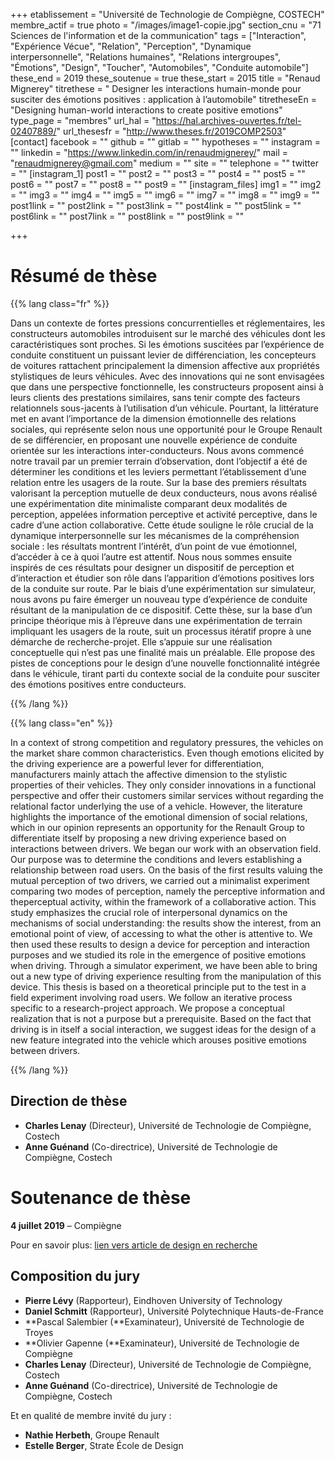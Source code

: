 +++
etablissement = "Université de Technologie de Compiègne, COSTECH"
membre_actif = true
photo = "/images/image1-copie.jpg"
section_cnu = "71 Sciences de l'information et de la communication"
tags = ["Interaction", "Expérience Vécue", "Relation", "Perception", "Dynamique interpersonnelle", "Relations humaines", "Relations intergroupes", "Émotions", "Design", "Toucher", "Automobiles", "Conduite automobile"]
these_end = 2019
these_soutenue = true
these_start = 2015
title = "Renaud Mignerey"
titrethese = " Designer les interactions humain-monde pour susciter des émotions positives : application à l’automobile"
titretheseEn = "Designing human-world interactions to create positive emotions"
type_page = "membres"
url_hal = "https://hal.archives-ouvertes.fr/tel-02407889/"
url_thesesfr = "http://www.theses.fr/2019COMP2503"
[contact]
facebook = ""
github = ""
gitlab = ""
hypotheses = ""
instagram = ""
linkedin = "https://www.linkedin.com/in/renaudmignerey/"
mail = "renaudmignerey@gmail.com"
medium = ""
site = ""
telephone = ""
twitter = ""
[instagram_1]
post1 = ""
post2 = ""
post3 = ""
post4 = ""
post5 = ""
post6 = ""
post7 = ""
post8 = ""
post9 = ""
[instagram_files]
img1 = ""
img2 = ""
img3 = ""
img4 = ""
img5 = ""
img6 = ""
img7 = ""
img8 = ""
img9 = ""
post1link = ""
post2link = ""
post3link = ""
post4link = ""
post5link = ""
post6link = ""
post7link = ""
post8link = ""
post9link = ""

+++
<!-- Supprimer les parties non remplies (supprimer les blocks de lang s'il n'y a pas deux langues). Tu es libre d'ajouter ce que tu veux à cette partie -->

# Résumé de thèse

{{% lang class="fr" %}}

Dans un contexte de fortes pressions concurrentielles et réglementaires, les constructeurs automobiles introduisent sur le marché des véhicules dont les caractéristiques sont proches. Si les émotions suscitées par l’expérience de conduite constituent un puissant levier de différenciation, les concepteurs de voitures rattachent principalement la dimension affective aux propriétés stylistiques de leurs véhicules. Avec des innovations qui ne sont envisagées que dans une perspective fonctionnelle, les constructeurs proposent ainsi à leurs clients des prestations similaires, sans tenir compte des facteurs relationnels sous-jacents à l’utilisation d’un véhicule. Pourtant, la littérature met en avant l’importance de la dimension émotionnelle des relations sociales, qui représente selon nous une opportunité pour le Groupe Renault de se différencier, en proposant une nouvelle expérience de conduite orientée sur les interactions inter-conducteurs. Nous avons commencé notre travail par un premier terrain d’observation, dont l’objectif a été de déterminer les conditions et les leviers permettant l’établissement d’une relation entre les usagers de la route. Sur la base des premiers résultats valorisant la perception mutuelle de deux conducteurs, nous avons réalisé une expérimentation dite minimaliste comparant deux modalités de perception, appelées information perceptive et activité perceptive, dans le cadre d’une action collaborative. Cette étude souligne le rôle crucial de la dynamique interpersonnelle sur les mécanismes de la compréhension sociale : les résultats montrent l’intérêt, d’un point de vue émotionnel, d’accéder à ce à quoi l’autre est attentif. Nous nous sommes ensuite inspirés de ces résultats pour designer un dispositif de perception et d’interaction et étudier son rôle dans l’apparition d’émotions positives lors de la conduite sur route. Par le biais d’une expérimentation sur simulateur, nous avons pu faire émerger un nouveau type d’expérience de conduite résultant de la manipulation de ce dispositif. Cette thèse, sur la base d’un principe théorique mis à l’épreuve dans une expérimentation de terrain impliquant les usagers de la route, suit un processus itératif propre à une démarche de recherche-projet. Elle s’appuie sur une réalisation conceptuelle qui n’est pas une finalité mais un préalable. Elle propose des pistes de conceptions pour le design d’une nouvelle fonctionnalité intégrée dans le véhicule, tirant parti du contexte social de la conduite pour susciter des émotions positives entre conducteurs.

{{% /lang %}}

{{% lang class="en" %}}

In a context of strong competition and regulatory pressures, the vehicles on the market share common characteristics. Even though emotions elicited by the driving experience are a powerful lever for differentiation, manufacturers mainly attach the affective dimension to the stylistic properties of their vehicles. They only consider innovations in a functional perspective and offer their customers similar services without regarding the relational factor underlying the use of a vehicle. However, the literature highlights the importance of the emotional dimension of social relations, which in our opinion represents an opportunity for the Renault Group to differentiate itself by proposing a new driving experience based on interactions between drivers. We began our work with an observation field. Our purpose was to determine the conditions and levers establishing a relationship between road users. On the basis of the first results valuing the mutual perception of two drivers, we carried out a minimalist experiment comparing two modes of perception, namely the perceptive information and theperceptual activity, within the framework of a collaborative action. This study emphasizes the crucial role of interpersonal dynamics on the mechanisms of social understanding: the results show the interest, from an emotional point of view, of accessing to what the other is attentive to. We then used these results to design a device for perception and interaction purposes and we studied its role in the emergence of positive emotions when driving. Through a simulator experiment, we have been able to bring out a new type of driving experience resulting from the manipulation of this device. This thesis is based on a theoretical principle put to the test in a field experiment involving road users. We follow an iterative process specific to a research-project approach. We propose a conceptual realization that is not a purpose but a prerequisite. Based on the fact that driving is in itself a social interaction, we suggest ideas for the design of a new feature integrated into the vehicle which arouses positive emotions between drivers.

{{% /lang %}}

## Direction de thèse

* **Charles Lenay** (Directeur), Université de Technologie de Compiègne, Costech
* **Anne Guénand** (Co-directrice), Université de Technologie de Compiègne, Costech

# Soutenance de thèse

**4 juillet 2019** – Compiègne

Pour en savoir plus: [lien vers article de design en recherche]()

## Composition du jury

* **Pierre Lévy** (Rapporteur), Eindhoven University of Technology
* **Daniel Schmitt** (Rapporteur), Université Polytechnique Hauts-de-France
* **Pascal Salembier (**Examinateur), Université de Technologie de Troyes
* **Olivier Gapenne (**Examinateur), Université de Technologie de Compiègne
* **Charles Lenay** (Directeur), Université de Technologie de Compiègne, Costech
* **Anne Guénand** (Co-directrice), Université de Technologie de Compiègne, Costech

Et en qualité de membre invité du jury :

* **Nathie Herbeth**, Groupe Renault
* **Estelle Berger**, Strate École de Design